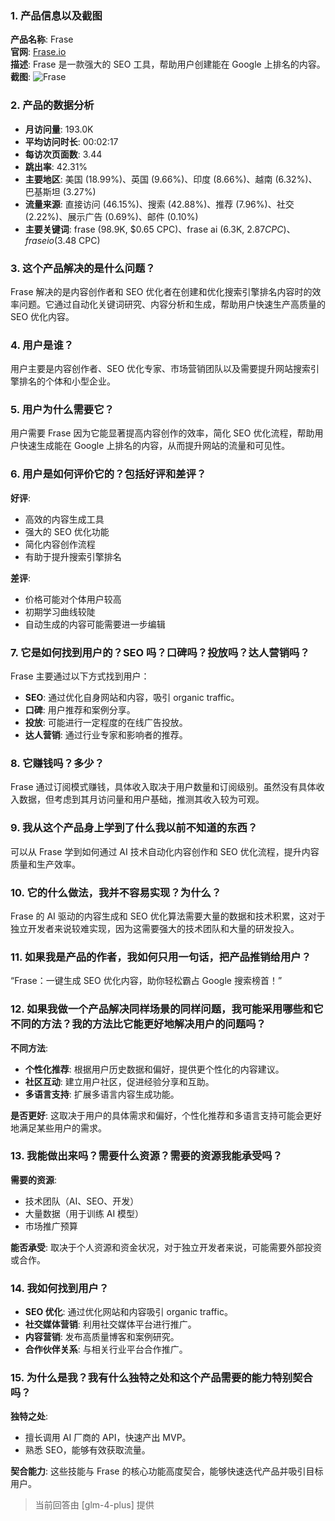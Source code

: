 ### 1. 产品信息以及截图

**产品名称**: Frase  
**官网**: [Frase.io](https://www.frase.io)  
**描述**: Frase 是一款强大的 SEO 工具，帮助用户创建能在 Google 上排名的内容。  
**截图**: ![Frase](https://cdn-images.toolify.ai/169150730377437974.jpg)

### 2. 产品的数据分析

- **月访问量**: 193.0K
- **平均访问时长**: 00:02:17
- **每访次页面数**: 3.44
- **跳出率**: 42.31%
- **主要地区**: 美国 (18.99%)、英国 (9.66%)、印度 (8.66%)、越南 (6.32%)、巴基斯坦 (3.27%)
- **流量来源**: 直接访问 (46.15%)、搜索 (42.88%)、推荐 (7.96%)、社交 (2.22%)、展示广告 (0.69%)、邮件 (0.10%)
- **主要关键词**: frase (98.9K, $0.65 CPC)、frase ai (6.3K, $2.87 CPC)、frase io ($3.48 CPC)

### 3. 这个产品解决的是什么问题？

Frase 解决的是内容创作者和 SEO 优化者在创建和优化搜索引擎排名内容时的效率问题。它通过自动化关键词研究、内容分析和生成，帮助用户快速生产高质量的 SEO 优化内容。

### 4. 用户是谁？

用户主要是内容创作者、SEO 优化专家、市场营销团队以及需要提升网站搜索引擎排名的个体和小型企业。

### 5. 用户为什么需要它？

用户需要 Frase 因为它能显著提高内容创作的效率，简化 SEO 优化流程，帮助用户快速生成能在 Google 上排名的内容，从而提升网站的流量和可见性。

### 6. 用户是如何评价它的？包括好评和差评？

**好评**:
- 高效的内容生成工具
- 强大的 SEO 优化功能
- 简化内容创作流程
- 有助于提升搜索引擎排名

**差评**:
- 价格可能对个体用户较高
- 初期学习曲线较陡
- 自动生成的内容可能需要进一步编辑

### 7. 它是如何找到用户的？SEO 吗？口碑吗？投放吗？达人营销吗？

Frase 主要通过以下方式找到用户：
- **SEO**: 通过优化自身网站和内容，吸引 organic traffic。
- **口碑**: 用户推荐和案例分享。
- **投放**: 可能进行一定程度的在线广告投放。
- **达人营销**: 通过行业专家和影响者的推荐。

### 8. 它赚钱吗？多少？

Frase 通过订阅模式赚钱，具体收入取决于用户数量和订阅级别。虽然没有具体收入数据，但考虑到其月访问量和用户基础，推测其收入较为可观。

### 9. 我从这个产品身上学到了什么我以前不知道的东西？

可以从 Frase 学到如何通过 AI 技术自动化内容创作和 SEO 优化流程，提升内容质量和生产效率。

### 10. 它的什么做法，我并不容易实现？为什么？

Frase 的 AI 驱动的内容生成和 SEO 优化算法需要大量的数据和技术积累，这对于独立开发者来说较难实现，因为这需要强大的技术团队和大量的研发投入。

### 11. 如果我是产品的作者，我如何只用一句话，把产品推销给用户？

“Frase：一键生成 SEO 优化内容，助你轻松霸占 Google 搜索榜首！”

### 12. 如果我做一个产品解决同样场景的同样问题，我可能采用哪些和它不同的方法？我的方法比它能更好地解决用户的问题吗？

**不同方法**:
- **个性化推荐**: 根据用户历史数据和偏好，提供更个性化的内容建议。
- **社区互动**: 建立用户社区，促进经验分享和互助。
- **多语言支持**: 扩展多语言内容生成功能。

**是否更好**:
这取决于用户的具体需求和偏好，个性化推荐和多语言支持可能会更好地满足某些用户的需求。

### 13. 我能做出来吗？需要什么资源？需要的资源我能承受吗？

**需要的资源**:
- 技术团队（AI、SEO、开发）
- 大量数据（用于训练 AI 模型）
- 市场推广预算

**能否承受**:
取决于个人资源和资金状况，对于独立开发者来说，可能需要外部投资或合作。

### 14. 我如何找到用户？

- **SEO 优化**: 通过优化网站和内容吸引 organic traffic。
- **社交媒体营销**: 利用社交媒体平台进行推广。
- **内容营销**: 发布高质量博客和案例研究。
- **合作伙伴关系**: 与相关行业平台合作推广。

### 15. 为什么是我？我有什么独特之处和这个产品需要的能力特别契合吗？

**独特之处**:
- 擅长调用 AI 厂商的 API，快速产出 MVP。
- 熟悉 SEO，能够有效获取流量。

**契合能力**:
这些技能与 Frase 的核心功能高度契合，能够快速迭代产品并吸引目标用户。

> 当前回答由 [glm-4-plus] 提供